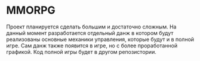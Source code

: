 # MMORPG
Проект планируется сделать большим и достаточно сложным.
На данный момент разработается отдельный данж в котором будут реализованы основные механики управления, которые будут и в полной игре. 
Сам данж также появится в игре, но с более проработанной графикой.
Код полной игры будет в другом репозистории. 
